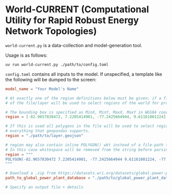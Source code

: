 
# World-CURRENT (Computational Utility for Rapid Robust Energy Network Topologies)

`world-current.py` is a data-collection and model-generation tool.

Usage is as follows:

```
uv run world-current.py ./path/to/config.toml
```

`config.toml` contains all inputs to the model. If unspecified, a template like the
following will be dumped to the screen:

```toml
model_name = "Your Model's Name"

# At exactly one of the region definitions below must be given; if a file or layer of data is specified, ALL contents
# of the file/layer will be used to select regions of the world for processing.

# The bounding box is specified as MinX, MinY, MaxX, MaxY in WGS84 coordinates
region = [-82.9657830472, 7.2205414901, -77.2425664944, 9.61161001224]

# If this is used all polygons in the file will be used to select region; formats supported are
# everything that geopandas supports.
region = "./path/to/layer.geojson"

# region may also contain inline POLYGON() wkt instead of a file-path to a text file.
# In this case whitespace will be removed from the string before parsing.
region = """
POLYGON(-82.9657830472 7.2205414901, -77.2425664944 9.61161001224, -77.1425664944 9.41161001224, -77.0325664944 9.11161001224, -82.9657830472 7.2205414901)
"""

# Download a .zip from https://datasets.wri.org/datasets/global-power-plant-database and set this to point to the .csv
path_to_global_power_plant_database = "./path/to/global_power_plant_database.csv"

# Specify an output file + details

```





